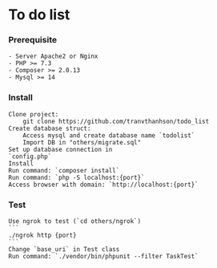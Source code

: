 # To do list

### Prerequisite
    - Server Apache2 or Nginx
    - PHP >= 7.3
    - Composer >= 2.0.13
    - Mysql >= 14
    
### Install
    Clone project:
        git clone https://github.com/tranvthanhson/todo_list
    Create database struct:
        Access mysql and create database name `todolist`
        Import DB in "others/migrate.sql"
    Set up database connection in
    `config.php`
    Install
    Run command: `composer install`
    Run command: `php -S localhost:{port}`
    Access browser with domain: `http://localhost:{port}`

### Test
    Use ngrok to test (`cd others/ngrok`)
    ```
    ./ngrok http {port}
    ```
    Change `base_uri` in Test class
    Run command: `./vendor/bin/phpunit --filter TaskTest`
